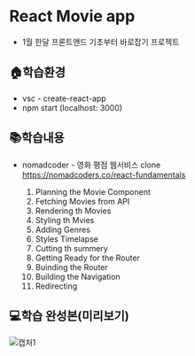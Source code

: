 
# React Movie app
- 1월 한달 프론트앤드 기초부터 바로잡기 프로젝트

## 🏠학습환경
- vsc - create-react-app
- npm start (localhost: 3000)

## 📚학습내용
- nomadcoder - 영화 평점 웹서비스 clone<br>
    https://nomadcoders.co/react-fundamentals

    1. Planning the Movie Component
    2. Fetching Movies from API
    3. Rendering th Movies
    4. Styling th Mvies
    5. Adding Genres
    6. Styles Timelapse
    7. Cutting th summery
    8. Getting Ready for the Router
    9. Buinding the Router
    10. Building the Navigation
    11. Redirecting

## 💻학습 완성본(미리보기)
![캡처1](https://user-images.githubusercontent.com/48710889/119237312-21f2e180-bb77-11eb-9998-9c633d36065b.PNG)